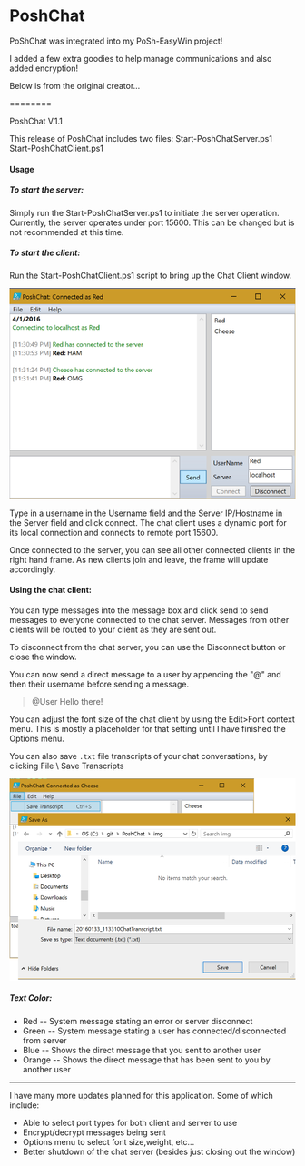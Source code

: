 PoshChat
========
PoShChat was integrated into my PoSh-EasyWin project!

I added a few extra goodies to help manage communications and also added encryption!

Below is from the original creator...

========

PoshChat V.1.1

This release of PoshChat includes two files:
Start-PoshChatServer.ps1
Start-PoshChatClient.ps1

#### Usage

##### To start the server:
Simply run the Start-PoshChatServer.ps1 to initiate the server operation.
Currently, the server operates under port 15600. This can be changed but is not recommended at this time. 

##### To start the client:
Run the Start-PoshChatClient.ps1 script to bring up the Chat Client window. 

![Chat Client UI](https://raw.githubusercontent.com/1RedOne/PoshChat/master/img/chatClient.png)

Type in a username in the Username field and the Server IP/Hostname
in the Server field and click connect. The chat client uses a dynamic port for its local connection and connects to remote port 15600.

Once connected to the server, you can see all other connected clients in the right hand frame. As new clients join and leave, the frame will update accordingly.


#### Using the chat client:

You can type messages into the message box and click send to send messages to everyone connected to the chat server. Messages from other clients will be routed
to your client as they are sent out.

To disconnect from the chat server, you can use the Disconnect button or close the window.

You can now send a direct message to a user by appending the "@" and then their username before sending a message.

> @User Hello there!

You can adjust the font size of the chat client by using the Edit>Font context menu. This is mostly a placeholder for that setting until I have finished the Options menu.

You can also save `.txt` file transcripts of your chat conversations, by clicking File \ Save Transcripts

![Chat Client UI](https://raw.githubusercontent.com/1RedOne/PoshChat/master/img/SaveTranscripts.png)

##### Text Color:

* Red -- System message stating an error or server disconnect
* Green -- System message stating a user has connected/disconnected from server
* Blue -- Shows the direct message that you sent to another user
* Orange -- Shows the direct message that has been sent to you by another user

---------------------------------

I have many more updates planned for this application. Some of which include:
* Able to select port types for both client and server to use
* Encrypt/decrypt messages being sent
* Options menu to select font size,weight, etc...
* Better shutdown of the chat server (besides just closing out the window)
